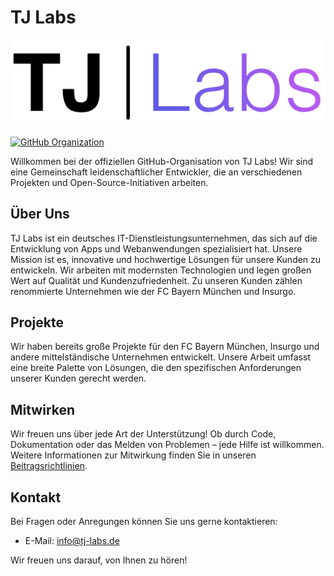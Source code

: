 # TJ Labs

![TJ Labs Logo](/profile/TJLABSLOGO-svg.png)

[![GitHub Organization](https://img.shields.io/badge/GitHub-Organization-blue)](https://github.com/tj-labs)

Willkommen bei der offiziellen GitHub-Organisation von TJ Labs! Wir sind eine Gemeinschaft leidenschaftlicher Entwickler, die an verschiedenen Projekten und Open-Source-Initiativen arbeiten.

## Über Uns

TJ Labs ist ein deutsches IT-Dienstleistungsunternehmen, das sich auf die Entwicklung von Apps und Webanwendungen spezialisiert hat. Unsere Mission ist es, innovative und hochwertige Lösungen für unsere Kunden zu entwickeln. Wir arbeiten mit modernsten Technologien und legen großen Wert auf Qualität und Kundenzufriedenheit. Zu unseren Kunden zählen renommierte Unternehmen wie der FC Bayern München und Insurgo.

## Projekte

Wir haben bereits große Projekte für den FC Bayern München, Insurgo und andere mittelständische Unternehmen entwickelt. Unsere Arbeit umfasst eine breite Palette von Lösungen, die den spezifischen Anforderungen unserer Kunden gerecht werden.

## Mitwirken

Wir freuen uns über jede Art der Unterstützung! Ob durch Code, Dokumentation oder das Melden von Problemen – jede Hilfe ist willkommen. Weitere Informationen zur Mitwirkung finden Sie in unseren [Beitragsrichtlinien](https://github.com/tj-labs/contributing).

## Kontakt

Bei Fragen oder Anregungen können Sie uns gerne kontaktieren:

- E-Mail: [info@tj-labs.de](mailto:info@tj-labs.de)

Wir freuen uns darauf, von Ihnen zu hören!
